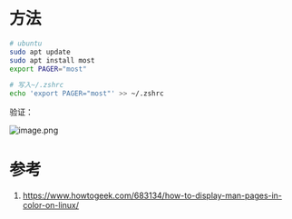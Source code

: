 # 方法

```bash
# ubuntu
sudo apt update
sudo apt install most
export PAGER="most"

# 写入~/.zshrc
echo 'export PAGER="most"' >> ~/.zshrc
```

验证：

![image.png](https://minio.kevin2li.top/image-bed/vanblog/img/f6a46956cead1a6cd6bbce87a25d967c.image.png)
<!-- more -->

# 参考
1. https://www.howtogeek.com/683134/how-to-display-man-pages-in-color-on-linux/